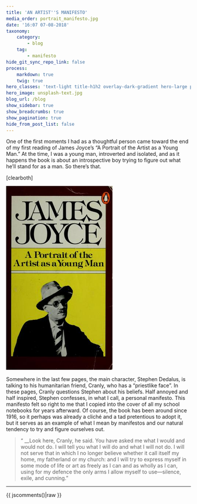 ```yaml
---
title: 'AN ARTIST''S MANIFESTO'
media_order: portrait_manifesto.jpg
date: '16:07 07-08-2018'
taxonomy:
    category:
        - blog
    tag:
        - manifesto
hide_git_sync_repo_link: false
process:
    markdown: true
    twig: true
hero_classes: 'text-light title-h1h2 overlay-dark-gradient hero-large parallax'
hero_image: unsplash-text.jpg
blog_url: /blog
show_sidebar: true
show_breadcrumbs: true
show_pagination: true
hide_from_post_list: false
---
```


One of the first moments I had as a thoughtful person came toward the end of my first reading of James Joyce’s “A Portrait of the Artist as a Young Man.” At the time, I was a young man, introverted and isolated, and as it happens the book is about an introspective boy trying to figure out what he’ll stand for as a man. So there’s that.

[clearboth]

![Book Cover](portrait_manifesto.jpg?resize=550,425&classes=right)

Somewhere in the last few pages, the main character, Stephen Dedalus, is talking to his humanitarian friend, Cranly, who has a “priestlike face”. In these pages, Cranly questions Stephen about his beliefs. Half annoyed and half inspired, Stephen confesses, in what I call, a personal manifesto. This manifesto felt so right to me that I copied into the cover of all my school notebooks for years afterward. Of course, the book has been around since 1916, so it perhaps was already a cliché and a tad pretentious to adopt it, but it serves as an example of what I mean by manifestos and our natural tendency to try and figure ourselves out.

>“ __Look here, Cranly, he said. You have asked me what I would and would not do. I will tell you what I will do and what I will not do. I will not serve that in which I no longer believe whether it call itself my home, my fatherland or my church: and I will try to express myself in some mode of life or art as freely as I can and as wholly as I can, using for my defence the only arms I allow myself to use—silence, exile, and cunning.”
<HR>
{{ jscomments()|raw }}
